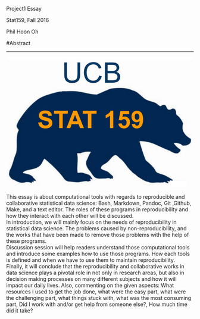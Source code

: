 Project1 Essay  

Stat159, Fall 2016

Phil Hoon Oh

#Abstract  
***  

![Stat159 logo](images/stat159-logo.png)

This essay is about computational tools with regards to reproducible and collaborative statistical data science: Bash, Markdown, Pandoc, Git ,Github, Make, and a text editor. The roles of these programs in reproducibility and how they interact with each other will be discussed.  
In introduction, we will mainly focus on the needs of reproducibility in statistical data science. The problems caused by non-reproducibility, and 
the works that have been made to remove those problems with the help of these programs.  
Discussion session will help readers understand those computational tools and introduce some examples how to use those programs. How each tools is
defined and when we have to use them to maintain reproducibility.  
Finally, it will conclude that the reproducibility and collaborative works in data science plays a pivotal role in not only in research areas, but 
also in decision making processes on many different subjects and how it will impact our daily lives. Also, commenting on the given aspects: What resources I used to get the job done, what were the easy part, what were the challenging part, what things stuck with, what was the most consuming part, Did I work with and/or get help from someone else?, How much time did it take?
